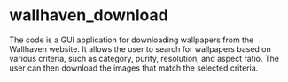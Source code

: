 # wallhaven_download
The code is a GUI application for downloading wallpapers from the Wallhaven website. It allows the user to search for wallpapers based on various criteria, such as category, purity, resolution, and aspect ratio. The user can then download the images that match the selected criteria.
